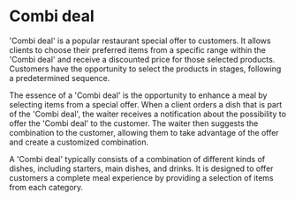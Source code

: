 # Combi deal

'Combi deal' is a popular restaurant special offer to customers. It allows clients to choose their preferred items from a specific range within the 'Combi deal' and receive a discounted price for those selected products. Customers have the opportunity to select the products in stages, following a predetermined sequence.&#x20;

The essence of a 'Combi deal' is the opportunity to enhance a meal by selecting items from a special offer. When a client orders a dish that is part of the 'Combi deal', the waiter receives a notification about the possibility to offer the 'Combi deal' to the customer. The waiter then suggests the combination to the customer, allowing them to take advantage of the offer and create a customized combination.

A 'Combi deal' typically consists of a combination of different kinds of dishes, including starters, main dishes, and drinks. It is designed to offer customers a complete meal experience by providing a selection of items from each category.&#x20;
